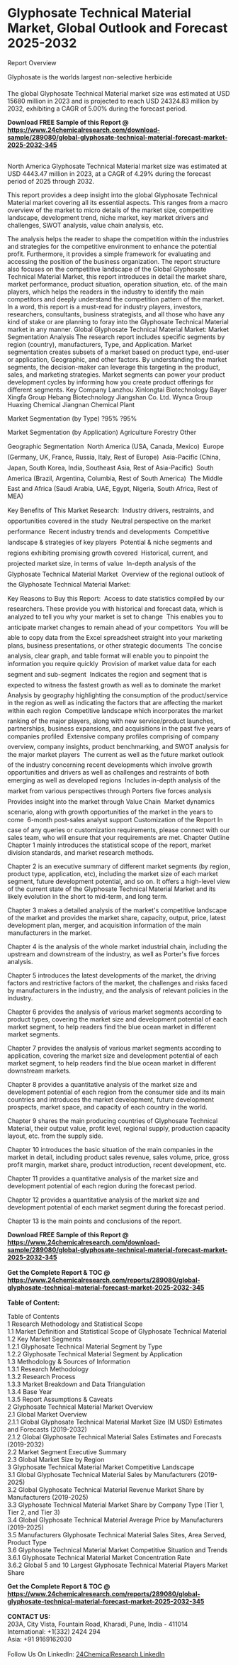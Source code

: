 <h1>Glyphosate Technical Material Market, Global Outlook and Forecast 2025-2032</h1><p>Report Overview</p><p>
Glyphosate is the worlds largest non-selective herbicide</p><p>
The global Glyphosate Technical Material market size was estimated at USD 15680 million in 2023 and is projected to reach USD 24324.83 million by 2032, exhibiting a CAGR of 5.00% during the forecast period.</p><div><b>Download FREE Sample of this Report @ 
            <a href="https://www.24chemicalresearch.com/download-sample/289080/global-glyphosate-technical-material-forecast-market-2025-2032-345">
            https://www.24chemicalresearch.com/download-sample/289080/global-glyphosate-technical-material-forecast-market-2025-2032-345</a></b></div><br><p>
North America Glyphosate Technical Material market size was estimated at USD 4443.47 million in 2023, at a CAGR of 4.29% during the forecast period of 2025 through 2032.</p><p>
This report provides a deep insight into the global Glyphosate Technical Material market covering all its essential aspects. This ranges from a macro overview of the market to micro details of the market size, competitive landscape, development trend, niche market, key market drivers and challenges, SWOT analysis, value chain analysis, etc.</p><p>
The analysis helps the reader to shape the competition within the industries and strategies for the competitive environment to enhance the potential profit. Furthermore, it provides a simple framework for evaluating and accessing the position of the business organization. The report structure also focuses on the competitive landscape of the Global Glyphosate Technical Material Market, this report introduces in detail the market share, market performance, product situation, operation situation, etc. of the main players, which helps the readers in the industry to identify the main competitors and deeply understand the competition pattern of the market.
In a word, this report is a must-read for industry players, investors, researchers, consultants, business strategists, and all those who have any kind of stake or are planning to foray into the Glyphosate Technical Material market in any manner.
Global Glyphosate Technical Material Market: Market Segmentation Analysis
The research report includes specific segments by region (country), manufacturers, Type, and Application. Market segmentation creates subsets of a market based on product type, end-user or application, Geographic, and other factors. By understanding the market segments, the decision-maker can leverage this targeting in the product, sales, and marketing strategies. Market segments can power your product development cycles by informing how you create product offerings for different segments.
Key Company
Lanzhou Xinlongtai Biotechnology
Bayer
Xingfa Group
Hebang Biotechnology
Jiangshan Co.
Ltd.
Wynca Group
Huaxing Chemical
Jiangnan Chemical Plant</p><p>
Market Segmentation (by Type)
?95%
?95%</p><p>
Market Segmentation (by Application)
Agriculture
Forestry
Other</p><p>
Geographic Segmentation
 North America (USA, Canada, Mexico)
 Europe (Germany, UK, France, Russia, Italy, Rest of Europe)
 Asia-Pacific (China, Japan, South Korea, India, Southeast Asia, Rest of Asia-Pacific)
 South America (Brazil, Argentina, Columbia, Rest of South America)
 The Middle East and Africa (Saudi Arabia, UAE, Egypt, Nigeria, South Africa, Rest of MEA)</p><p>
Key Benefits of This Market Research:
 Industry drivers, restraints, and opportunities covered in the study
 Neutral perspective on the market performance
 Recent industry trends and developments
 Competitive landscape &amp; strategies of key players
 Potential &amp; niche segments and regions exhibiting promising growth covered
 Historical, current, and projected market size, in terms of value
 In-depth analysis of the Glyphosate Technical Material Market
 Overview of the regional outlook of the Glyphosate Technical Material Market:</p><p>
Key Reasons to Buy this Report:
 Access to date statistics compiled by our researchers. These provide you with historical and forecast data, which is analyzed to tell you why your market is set to change
 This enables you to anticipate market changes to remain ahead of your competitors
 You will be able to copy data from the Excel spreadsheet straight into your marketing plans, business presentations, or other strategic documents
 The concise analysis, clear graph, and table format will enable you to pinpoint the information you require quickly
 Provision of market value data for each segment and sub-segment
 Indicates the region and segment that is expected to witness the fastest growth as well as to dominate the market
 Analysis by geography highlighting the consumption of the product/service in the region as well as indicating the factors that are affecting the market within each region
 Competitive landscape which incorporates the market ranking of the major players, along with new service/product launches, partnerships, business expansions, and acquisitions in the past five years of companies profiled
 Extensive company profiles comprising of company overview, company insights, product benchmarking, and SWOT analysis for the major market players
 The current as well as the future market outlook of the industry concerning recent developments which involve growth opportunities and drivers as well as challenges and restraints of both emerging as well as developed regions
 Includes in-depth analysis of the market from various perspectives through Porters five forces analysis
 Provides insight into the market through Value Chain
 Market dynamics scenario, along with growth opportunities of the market in the years to come
 6-month post-sales analyst support
Customization of the Report
In case of any queries or customization requirements, please connect with our sales team, who will ensure that your requirements are met.
Chapter Outline
Chapter 1 mainly introduces the statistical scope of the report, market division standards, and market research methods.</p><p>
Chapter 2 is an executive summary of different market segments (by region, product type, application, etc), including the market size of each market segment, future development potential, and so on. It offers a high-level view of the current state of the Glyphosate Technical Material Market and its likely evolution in the short to mid-term, and long term.</p><p>
Chapter 3 makes a detailed analysis of the market's competitive landscape of the market and provides the market share, capacity, output, price, latest development plan, merger, and acquisition information of the main manufacturers in the market.</p><p>
Chapter 4 is the analysis of the whole market industrial chain, including the upstream and downstream of the industry, as well as Porter's five forces analysis.</p><p>
Chapter 5 introduces the latest developments of the market, the driving factors and restrictive factors of the market, the challenges and risks faced by manufacturers in the industry, and the analysis of relevant policies in the industry.</p><p>
Chapter 6 provides the analysis of various market segments according to product types, covering the market size and development potential of each market segment, to help readers find the blue ocean market in different market segments.</p><p>
Chapter 7 provides the analysis of various market segments according to application, covering the market size and development potential of each market segment, to help readers find the blue ocean market in different downstream markets.</p><p>
Chapter 8 provides a quantitative analysis of the market size and development potential of each region from the consumer side and its main countries and introduces the market development, future development prospects, market space, and capacity of each country in the world.</p><p>
Chapter 9 shares the main producing countries of Glyphosate Technical Material, their output value, profit level, regional supply, production capacity layout, etc. from the supply side.</p><p>
Chapter 10 introduces the basic situation of the main companies in the market in detail, including product sales revenue, sales volume, price, gross profit margin, market share, product introduction, recent development, etc.</p><p>
Chapter 11 provides a quantitative analysis of the market size and development potential of each region during the forecast period.</p><p>
Chapter 12 provides a quantitative analysis of the market size and development potential of each market segment during the forecast period.</p><p>
Chapter 13 is the main points and conclusions of the report.</p><p>
</p><div><b>Download FREE Sample of this Report @ 
            <a href="https://www.24chemicalresearch.com/download-sample/289080/global-glyphosate-technical-material-forecast-market-2025-2032-345">
            https://www.24chemicalresearch.com/download-sample/289080/global-glyphosate-technical-material-forecast-market-2025-2032-345</a></b></div><br><div><b>Get the Complete Report & TOC @ 
            <a href="https://www.24chemicalresearch.com/reports/289080/global-glyphosate-technical-material-forecast-market-2025-2032-345">
            https://www.24chemicalresearch.com/reports/289080/global-glyphosate-technical-material-forecast-market-2025-2032-345</a></b></div><br>
            <b>Table of Content:</b><p>Table of Contents<br />
1 Research Methodology and Statistical Scope<br />
1.1 Market Definition and Statistical Scope of Glyphosate Technical Material<br />
1.2 Key Market Segments<br />
1.2.1 Glyphosate Technical Material Segment by Type<br />
1.2.2 Glyphosate Technical Material Segment by Application<br />
1.3 Methodology & Sources of Information<br />
1.3.1 Research Methodology<br />
1.3.2 Research Process<br />
1.3.3 Market Breakdown and Data Triangulation<br />
1.3.4 Base Year<br />
1.3.5 Report Assumptions & Caveats<br />
2 Glyphosate Technical Material Market Overview<br />
2.1 Global Market Overview<br />
2.1.1 Global Glyphosate Technical Material Market Size (M USD) Estimates and Forecasts (2019-2032)<br />
2.1.2 Global Glyphosate Technical Material Sales Estimates and Forecasts (2019-2032)<br />
2.2 Market Segment Executive Summary<br />
2.3 Global Market Size by Region<br />
3 Glyphosate Technical Material Market Competitive Landscape<br />
3.1 Global Glyphosate Technical Material Sales by Manufacturers (2019-2025)<br />
3.2 Global Glyphosate Technical Material Revenue Market Share by Manufacturers (2019-2025)<br />
3.3 Glyphosate Technical Material Market Share by Company Type (Tier 1, Tier 2, and Tier 3)<br />
3.4 Global Glyphosate Technical Material Average Price by Manufacturers (2019-2025)<br />
3.5 Manufacturers Glyphosate Technical Material Sales Sites, Area Served, Product Type<br />
3.6 Glyphosate Technical Material Market Competitive Situation and Trends<br />
3.6.1 Glyphosate Technical Material Market Concentration Rate<br />
3.6.2 Global 5 and 10 Largest Glyphosate Technical Material Players Market Share </p><div><b>Get the Complete Report & TOC @ 
            <a href="https://www.24chemicalresearch.com/reports/289080/global-glyphosate-technical-material-forecast-market-2025-2032-345">
            https://www.24chemicalresearch.com/reports/289080/global-glyphosate-technical-material-forecast-market-2025-2032-345</a></b></div><br><b>CONTACT US:</b><br>
            203A, City Vista, Fountain Road, Kharadi, Pune, India - 411014<br>
            International: +1(332) 2424 294<br>
            Asia: +91 9169162030 <br><br>
            Follow Us On LinkedIn: <a href="https://www.linkedin.com/company/24chemicalresearch/">24ChemicalResearch LinkedIn</a>